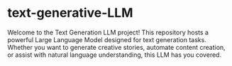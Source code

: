 # text-generative-LLM
Welcome to the Text Generation LLM project! This repository hosts a powerful Large Language Model designed for text generation tasks. Whether you want to generate creative stories, automate content creation, or assist with natural language understanding, this LLM has you covered.
